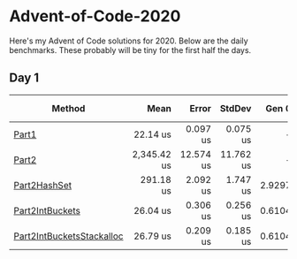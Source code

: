 # Advent-of-Code-2020

Here's my Advent of Code solutions for 2020.
Below are the daily benchmarks. These probably will be tiny for the first half the days.

## Day 1
|                    Method |        Mean |     Error |    StdDev |  Gen 0 | Gen 1 | Gen 2 | Allocated |
|-------------------------- |------------:|----------:|----------:|-------:|------:|------:|----------:|
|                     [Part1](https://github.com/ClxS/Advent-of-Code-2020/blob/master/Source/Day-01/Solution/Part1Solver.cs) |    22.14 us |  0.097 us |  0.075 us |      - |     - |     - |      64 B |
|                     [Part2](https://github.com/ClxS/Advent-of-Code-2020/blob/master/Source/Day-01/Solution/Part2Solver.cs) | 2,345.42 us | 12.574 us | 11.762 us |      - |     - |     - |     221 B |
|              [Part2HashSet](https://github.com/ClxS/Advent-of-Code-2020/blob/master/Source/Day-01/Solution/Part2SolverHashTable.cs) |   291.18 us |  2.092 us |  1.747 us | 2.9297 |     - |     - |   13472 B |
|           [Part2IntBuckets](https://github.com/ClxS/Advent-of-Code-2020/blob/master/Source/Day-01/Solution/Part2SolverIntBuckets.cs) |    26.04 us |  0.306 us |  0.256 us | 0.6104 |     - |     - |    2576 B |
| [Part2IntBucketsStackalloc](https://github.com/ClxS/Advent-of-Code-2020/blob/master/Source/Day-01/Solution/Part2SolverIntBucketsStackalloc.cs) |    26.79 us |  0.209 us |  0.185 us | 0.6104 |     - |     - |    2576 B |
